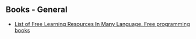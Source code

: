 
## Books - General
* [List of Free Learning Resources In Many Language. Free programming books](https://github.com/EbookFoundation/free-programming-books)

